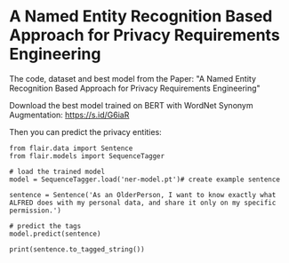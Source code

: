 # A Named Entity Recognition Based Approach for Privacy Requirements Engineering
The code, dataset and best model from the Paper: "A Named Entity Recognition Based Approach for Privacy Requirements Engineering"

Download the best model trained on BERT with WordNet Synonym Augmentation: https://s.id/G6iaR

Then you can predict the privacy entities:

```
from flair.data import Sentence
from flair.models import SequenceTagger

# load the trained model
model = SequenceTagger.load('ner-model.pt')# create example sentence

sentence = Sentence('As an OlderPerson, I want to know exactly what ALFRED does with my personal data, and share it only on my specific permission.')

# predict the tags
model.predict(sentence)

print(sentence.to_tagged_string())

```
